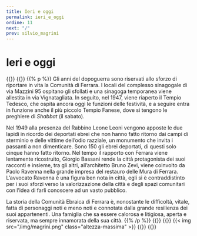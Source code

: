 ```yaml
---
title: Ieri e oggi
permalink: ieri_e_oggi
ordine: 11
next: "/"
prev: silvio_magrini
---
```

# Ieri e oggi
{{<row>}}
{{<column>}}
{{% p %}}
Gli anni del dopoguerra sono riservati allo sforzo di riportare in vita la Comunità di Ferrara. I locali del complesso sinagogale di via Mazzini 95 ospitano gli
sfollati e una sinagoga temporanea viene allestita in via Vignatagliata. In seguito, nel 1947, viene riaperto il Tempio Tedesco, che ospita ancora oggi le
funzioni delle festività, e a seguire entra in funzione anche il più piccolo Tempio Fanese, dove si tengono le preghiere di *Shabbat* (il sabato).

Nel 1949 alla presenza del Rabbino Leone Leoni vengono apposte le due lapidi in ricordo dei deportati ebrei che non hanno fatto ritorno dai campi di sterminio
e delle vittime dell’odio razziale, un monumento che invita i passanti a non dimenticare. Sono 150 gli ebrei deportati, di questi solo cinque hanno fatto ritorno.
Nel tempo il rapporto con Ferrara viene lentamente ricostruito, Giorgio Bassani rende la città protagonista dei suoi racconti e insieme, tra gli altri, all’architetto
Bruno Zevi, viene coinvolto da Paolo Ravenna nella grande impresa del restauro delle Mura di Ferrara. L’avvocato Ravenna è una figura ben nota in città, egli
si è contraddistinto per i suoi sforzi verso la valorizzazione della città e degli spazi comunitari con l’idea di farli conoscere ad un vasto pubblico.

La storia della Comunità Ebraica di Ferrara è, nonostante le difficoltà, vitale, fatta di personaggi noti e meno noti e connotata dalla grande resilienza dei suoi
appartenenti. Una famiglia che sa essere calorosa e litigiosa, aperta e riservata, ma sempre innamorata della sua città.
{{% /p %}}
{{</column>}}
{{<column>}}
{{< img src="/img/magrini.png"  class="altezza-massima" >}}
{{</column>}}
{{</row>}}


